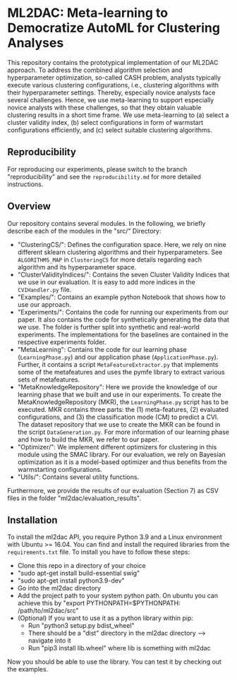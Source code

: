 # ML2DAC: Meta-learning to Democratize AutoML for Clustering Analyses

This repository contains the prototypical implementation of our ML2DAC approach. To address the combined algorithm
selection and hyperparameter optimization, so-called CASH problem, analysts typically execute various clustering
configurations, i.e., clustering algorithms with their hyperparameter settings. Thereby, especially novice analysts face
several challenges. Hence, we use meta-learning to support especially novice analysts with these challenges, so that
they obtain valuable clustering results in a short time frame. We use meta-learning to (a) select a cluster validity
index, (b)  select configurations in form of warmstart configurations efficiently, and (c) select suitable clustering
algorithms.

## Reproducibility

For reproducing our experiments, please switch to the branch "reproducibility" and see the ``reproducibility.md``
for more detailed instructions.

## Overview

Our repository contains several modules. In the following, we briefly describe each of the modules in the "src/"
Directory:

- "ClusteringCS/": Defines the configuration space. Here, we rely on nine different sklearn clustering algorithms and
  their hyperparameters. See `ALGORITHMS_MAP` in `ClusteringCS` for more details regarding each algorithm and its
  hyperparameter space.
- "ClusterValidityIndices/": Contains the seven Cluster Validity Indices that we use in our evaluation. It is easy to
  add more indices in the `CVIHandler.py` file.
- "Examples/": Contains an example python Notebook that shows how to use our approach.
- "Experiments/": Contains the code for running our experiments from our paper. It also contains the code for
  synthetically generating the data that we use. The folder is further split into synthetic and real-world experiments.
  The implementations for the baselines are contained in the respective experiments folder.
- "MetaLearning": Contains the code for our learning phase (`LearningPhase.py`) and our application
  phase (`ApplicationPhase.py`). Further, it contains a script ``MetaFeatureExtractor.py`` that implements some of the
  metafeatures and uses the pymfe library to extract various sets of metafeatures.
- "MetaKnowledgeRepository": Here we provide the knowledge of our learning phase that we built and use in our
  experiments. To create the MetaKnowledgeRepository (MKR), the ``LearningPhase.py`` script has to be executed. MKR
  contains three parts: the (1) meta-features, (2) evaluated configurations, and (3) the classification mode (CM) to
  predict a CVI. The dataset repository that we use to create the MKR can be found in the script ``DataGeneration.py``.
  For more information of our learning phase and how to build the MKR, we refer to our paper.
- "Optimizer/": We implement different optimizers for clustering in this module using the SMAC library. For our
  evaluation, we rely on Bayesian optimization as it is a model-based optimizer and thus benefits from the warmstarting
  configurations.
- "Utils/": Contains several utility functions.

Furthermore, we provide the results of our evaluation (Section 7) as CSV files in the folder 
"ml2dac/evaluation_results".

## Installation

To install the ml2dac API, you require Python 3.9 and a Linux environment with Ubuntu >= 16.04. You can find and install
the required libraries from the `requirements.txt` file. To install you have to follow these steps:

- Clone this repo in a directory of your choice
- "sudo apt-get install build-essential swig"
- "sudo apt-get install python3.9-dev"
- Go into the ml2dac directory
- Add the project path to your system python path. On ubuntu you can achieve this by "export PYTHONPATH=$PYTHONPATH:
  /path/to/ml2dac/src"
- (Optional) If you want to use it as a python library within pip:
    - Run "python3 setup.py bdist_wheel"
    - There should be a "dist" directory in the ml2dac directory --> navigate into it
    - Run "pip3 install lib.wheel" where lib is something with ml2dac

Now you should be able to use the library. You can test it by checking out the examples.
